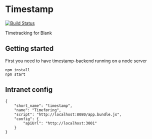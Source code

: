 # Timestamp

[![Build Status](https://travis-ci.org/blankoslo/timestamp.svg?branch=master)](https://travis-ci.org/blankoslo/timestamp)<Paste>

Timetracking for Blank

## Getting started
First you need to have timestamp-backend running on a node server

    npm install
    npm start

## Intranet config
    {
        "short_name": "timestamp",
        "name": "Timeføring",
        "script": "http://localhost:8080/app.bundle.js",
        "config": {
            "apiUrl": "http://localhost:3001"
        }
    }
